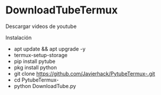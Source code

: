 # DownloadTubeTermux


Descargar videos de youtube


Instalación

   - apt update && apt upgrade -y
   - termux-setup-storage
   - pip install pytube
   - pkg install python
   - git clone https://github.com/Javierhack/PytubeTermux-.git
   - cd PytubeTermux-
   - python DownloadTube.py
